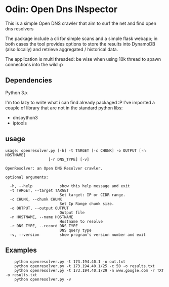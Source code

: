 Odin: Open Dns  INspector
===

This is a simple Open DNS crawler that aim to surf the net and find open dns resolvers

The package include a cli for simple scans and a simple flask webapp; in both
cases the tool provides options to store the results into DynamoDB (also
locally) and retrieve aggregated / historical data.

The application is multi threaded: be wise when using 10k thread to spawn
connections into the wild :p

## Dependencies

Python 3.x

I'm too lazy to write what i can find already packaged :P
I've imported a couple of library that are not in the standard python libs:

* dnspython3
* iptools

## usage

    usage: openresolver.py [-h] -t TARGET [-c CHUNK] -o OUTPUT [-n HOSTNAME]
                       [-r DNS_TYPE] [-v]

    OpenResolver: an Open DNS Resolver crawler.

    optional arguments:

      -h, --help            show this help message and exit
      -t TARGET, --target TARGET
                            Set target: IP or CIDR range.
      -c CHUNK, --chunk CHUNK
                            Set Ip Range chunk size.
      -o OUTPUT, --output OUTPUT
                            Output file
      -n HOSTNAME, --name HOSTNAME
                            Hostname to resolve
      -r DNS_TYPE, --record DNS_TYPE
                            DNS query type
      -v, --version         show program's version number and exit

##  Examples

        python openresolver.py -t 173.194.40.1 -o out.txt
        python openresolver.py -t 173.194.40.1/25 -c 50 -o results.txt 
        python openresolver.py -t 173.194.40.1/29 -n www.google.com -r TXT  -o results.txt 
        python openresolver.py -v
